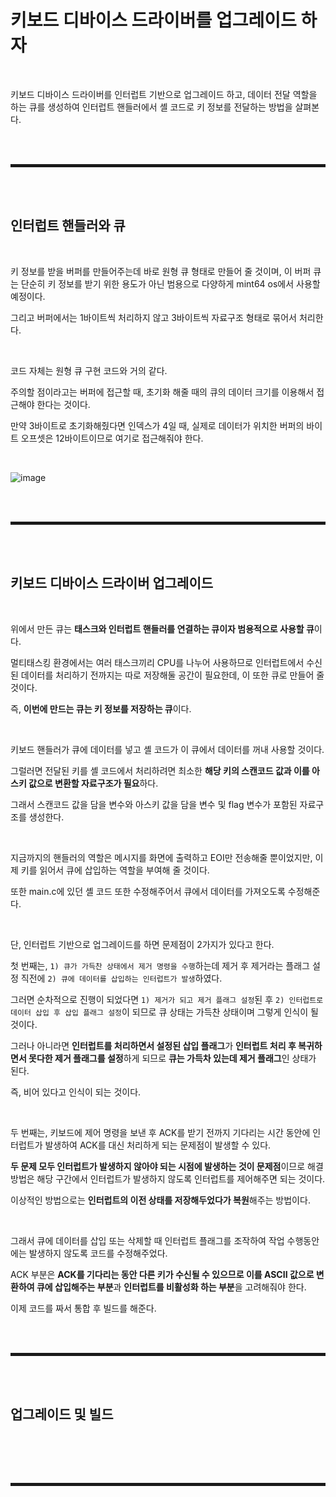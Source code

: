 # 키보드 디바이스 드라이버를 업그레이드 하자

<br>

키보드 디바이스 드라이버를 인터럽트 기반으로 업그레이드 하고, 데이터 전달 역할을 하는 큐를 생성하여 인터럽트 핸들러에서 셸 코드로 키 정보를 전달하는 방법을 살펴본다.

<br><br>
<hr style="border: 2px solid;">
<br><br>

## 인터럽트 핸들러와 큐

<br>

키 정보를 받을 버퍼를 만들어주는데 바로 원형 큐 형태로 만들어 줄 것이며, 이 버퍼 큐는 단순히 키 정보를 받기 위한 용도가 아닌 범용으로 다양하게 mint64 os에서 사용할 예정이다.

그리고 버퍼에서는 1바이트씩 처리하지 않고 3바이트씩 자료구조 형태로 묶어서 처리한다.

<br>

코드 자체는 원형 큐 구현 코드와 거의 같다.

주의할 점이라고는 버퍼에 접근할 때, 초기화 해줄 때의 큐의 데이터 크기를 이용해서 접근해야 한다는 것이다.

만약 3바이트로 초기화해줬다면 인덱스가 4일 때, 실제로 데이터가 위치한 버퍼의 바이트 오프셋은 12바이트이므로 여기로 접근해줘야 한다.

<br>

![image](https://user-images.githubusercontent.com/52172169/198940744-f17dd543-581b-4770-bb03-07021e99791b.png)

<br><br>
<hr style="border: 2px solid;">
<br><br>

## 키보드 디바이스 드라이버 업그레이드

<br>

위에서 만든 큐는 **태스크와 인터럽트 핸들러를 연결하는 큐이자 범용적으로 사용할 큐**이다.

멀티태스킹 환경에서는 여러 태스크끼리 CPU를 나누어 사용하므로 인터럽트에서 수신된 데이터를 처리하기 전까지는 따로 저장해둘 공간이 필요한데, 이 또한 큐로 만들어 줄 것이다.

즉, **이번에 만드는 큐는 키 정보를 저장하는 큐**이다.

<br>

키보드 핸들러가 큐에 데이터를 넣고 셸 코드가 이 큐에서 데이터를 꺼내 사용할 것이다.

그럴러면 전달된 키를 셸 코드에서 처리하려면 최소한 **해당 키의 스캔코드 값과 이를 아스키 값으로 변환할 자료구조가 필요**하다.

그래서 스캔코드 값을 담을 변수와 아스키 값을 담을 변수 및 flag 변수가 포함된 자료구조를 생성한다.

<br>

지금까지의 핸들러의 역할은 메시지를 화면에 출력하고 EOI만 전송해줄 뿐이었지만, 이제 키를 읽어서 큐에 삽입하는 역할을 부여해 줄 것이다.

또한 main.c에 있던 셸 코드 또한 수정해주어서 큐에서 데이터를 가져오도록 수정해준다.

<br>

단, 인터럽트 기반으로 업그레이드를 하면 문제점이 2가지가 있다고 한다.

첫 번째는, ```1) 큐가 가득찬 상태에서 제거 명령을 수행```하는데 제거 후 제거라는 플래그 설정 직전에 ```2) 큐에 데이터를 삽입하는 인터럽트가 발생```하였다.

그러면 순차적으로 진행이 되었다면 ```1) 제거가 되고 제거 플래그 설정```된 후 ```2) 인터럽트로 데이터 삽입 후 삽입 플래그 설정```이 되므로 큐 상태는 가득찬 상태이며 그렇게 인식이 될 것이다.

그러나 아니라면 **인터럽트를 처리하면서 설정된 삽입 플래그**가 **인터럽트 처리 후 복귀하면서 못다한 제거 플래그를 설정**하게 되므로 **큐는 가득차 있는데 제거 플래그**인 상태가 된다.

즉, 비어 있다고 인식이 되는 것이다.

<br>

두 번째는, 키보드에 제어 명령을 보낸 후 ACK를 받기 전까지 기다리는 시간 동안에 인터럽트가 발생하여 ACK를 대신 처리하게 되는 문제점이 발생할 수 있다.

**두 문제 모두 인터럽트가 발생하지 않아야 되는 시점에 발생하는 것이 문제점**이므로 해결방법은 해당 구간에서 인터럽트가 발생하지 않도록 인터럽트를 제어해주면 되는 것이다.

이상적인 방법으로는 **인터럽트의 이전 상태를 저장해두었다가 복원**해주는 방법이다.

<br>

그래서 큐에 데이터를 삽입 또는 삭제할 때 인터럽트 플래그를 조작하여 작업 수행동안에는 발생하지 않도록 코드를 수정해주었다.

ACK 부분은 **ACK를 기다리는 동안 다른 키가 수신될 수 있으므로 이를 ASCII 값으로 변환하여 큐에 삽입해주는 부분**과 **인터럽트를 비활성화 하는 부분**을 고려해줘야 한다. 

이제 코드를 짜서 통합 후 빌드를 해준다.

<br><br>
<hr style="border: 2px solid;">
<br><br>

## 업그레이드 및 빌드

<br>



<br><br>
<hr style="border: 2px solid;">
<br><br>
